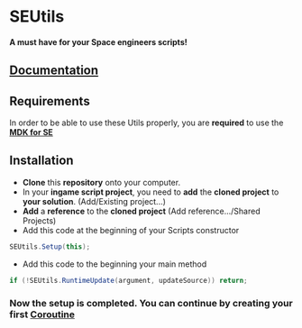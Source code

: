 # SEUtils

#### A must have for your Space engineers scripts!

## [Documentation](../../wiki)

## Requirements
In order to be able to use these Utils properly, you are **required** to use the **[MDK for SE](https://github.com/malware-dev/MDK-SE)**

## Installation

* **Clone** this **repository** onto your computer.
* In your **ingame script project**, you need to **add** the **cloned project** to **your solution**. (Add/Existing project...)
* **Add** a **reference** to the **cloned project** (Add reference.../Shared Projects)
* Add this code at the beginning of your Scripts constructor
 ```c#
SEUtils.Setup(this);
```
* Add this code to the beginning your main method
```c#
if (!SEUtils.RuntimeUpdate(argument, updateSource)) return;
```
### Now the setup is completed. You can continue by creating your first [Coroutine](../../Coroutines)
